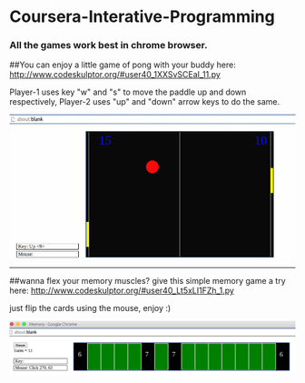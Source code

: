 # Coursera-Interative-Programming

### All the games work best in chrome browser.

##You can enjoy a little game of pong with your buddy here:
http://www.codeskulptor.org/#user40_1XXSvSCEaI_11.py

Player-1 uses key "w" and "s" to move the paddle up and down respectively, Player-2 uses "up" and "down" arrow keys to do the same.

![Pong Game](/pong.png)

-------------------------------------------

##wanna flex your memory muscles? give this simple memory game a try here:
http://www.codeskulptor.org/#user40_Lt5xLI1FZh_1.py

just flip the cards using the mouse, enjoy :)

![Pong Game](/memory.png)
